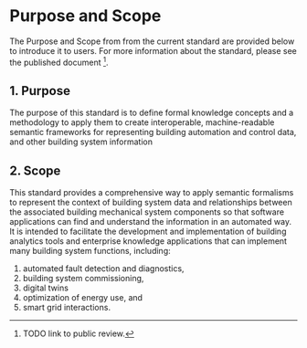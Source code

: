 # Purpose and Scope

The Purpose and Scope from from the current standard are provided below to introduce it to users. For more information about the standard, please see the published document [^1].

[^1]: TODO link to public review.

## 1. Purpose
The purpose of this standard is to define formal knowledge concepts and a methodology to apply them to create interoperable, machine-readable semantic frameworks for representing building automation and control data, and other building system information

## 2. Scope
This standard provides a comprehensive way to apply semantic formalisms to represent the context of building system data and relationships between the associated building mechanical system components so that software applications can find and understand the information in an automated way. It is intended to facilitate the development and implementation of building analytics tools and enterprise knowledge applications that can implement many building system functions, including:
1. automated fault detection and diagnostics,
2. building system commissioning,
3. digital twins
4. optimization of energy use, and
5. smart grid interactions.

